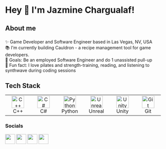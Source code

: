 <h1 align="left">Hey 👋 I'm Jazmine Chargualaf!</h1>

###

<h2 align="left">About me</h2>

###

<p align="left">✨ Game Developer and Software Engineer based in Las Vegas, NV, USA<br>📚 I'm currently building Cauldron - a recipe management tool for game developers.<br>🎯 Goals: Be an employed Software Engineer and do 1 unassisted pull-up<br>🎲 Fun fact: I love pilates and strength-training, reading, and listening to synthwave during coding sessions</p>

###

<h2 align="left">Tech Stack</h2>

<table><tr>
  <td align="center" width="80">
    <img src="https://cdn.jsdelivr.net/gh/devicons/devicon/icons/cplusplus/cplusplus-original.svg" height="40" alt="C++" />
    <br/>C++
  </td>
  <td align="center" width="80">
    <img src="https://cdn.jsdelivr.net/gh/devicons/devicon/icons/csharp/csharp-original.svg" height="40" alt="C#" />
    <br/>C#
  </td>
  <td align="center" width="80">
    <img src="https://cdn.jsdelivr.net/gh/devicons/devicon/icons/python/python-original.svg" height="40" alt="Python" />
    <br/>Python
  </td>
  <td align="center" width="80">
    <img src="https://cdn.jsdelivr.net/gh/devicons/devicon/icons/unrealengine/unrealengine-original.svg" height="40" alt="Unreal" />
    <br/>Unreal
  </td>
  <td align="center" width="80">
    <img src="https://cdn.jsdelivr.net/gh/devicons/devicon/icons/unity/unity-original.svg" height="40" alt="Unity" />
    <br/>Unity
  </td>
  <td align="center" width="80">
    <img src="https://cdn.jsdelivr.net/gh/devicons/devicon/icons/git/git-original.svg" height="40" alt="Git" />
    <br/>Git
  </td>
</tr></table>


### Socials

<p align="left"> <a href="https://discord.com/users/jaazmine" target="_blank" rel="noreferrer"><img src="https://raw.githubusercontent.com/danielcranney/readme-generator/main/public/icons/socials/discord.svg" width="32" height="32" /></a> <a href="https://www.linkedin.com/in/jazminechargualaf" target="_blank" rel="noreferrer"><img src="https://raw.githubusercontent.com/danielcranney/readme-generator/main/public/icons/socials/linkedin.svg" width="32" height="32" /></a> <a href="https://www.twitter.com/CodeWithJaz" target="_blank" rel="noreferrer"><img src="https://raw.githubusercontent.com/danielcranney/readme-generator/main/public/icons/socials/twitter.svg" width="32" height="32" /></a> <a href="https://www.twitch.tv/jaazmine" target="_blank" rel="noreferrer"><img src="https://raw.githubusercontent.com/danielcranney/readme-generator/main/public/icons/socials/twitch.svg" width="32" height="32" /></a></p>



